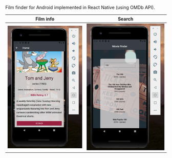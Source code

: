 Film finder for Android implemented in React Native (using OMDb API).


Film info             |   Search
:-------------------------:|:-------------------------:
<img src="/img/result.png" width="420"> |  <img src="/img/search.png" width="420">
